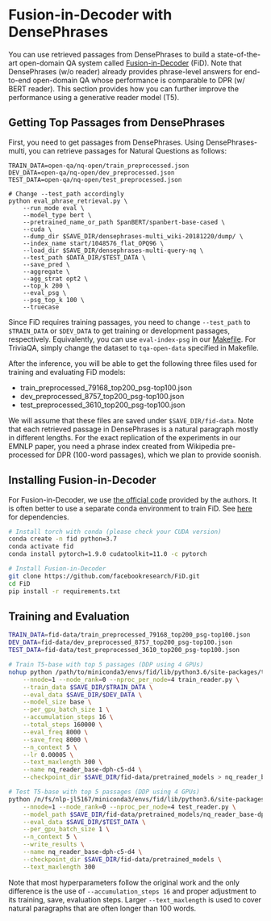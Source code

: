 # Fusion-in-Decoder with DensePhrases
You can use retrieved passages from DensePhrases to build a state-of-the-art open-domain QA system called [Fusion-in-Decoder](https://arxiv.org/abs/2007.01282) (FiD).
Note that DensePhrases (w/o reader) already provides phrase-level answers for end-to-end open-domain QA whose performance is comparable to DPR (w/ BERT reader). This section provides how you can further improve the performance using a generative reader model (T5).

## Getting Top Passages from DensePhrases
First, you need to get passages from DensePhrases.
Using DensePhrases-multi, you can retrieve passages for Natural Questions as follows:
```
TRAIN_DATA=open-qa/nq-open/train_preprocessed.json
DEV_DATA=open-qa/nq-open/dev_preprocessed.json
TEST_DATA=open-qa/nq-open/test_preprocessed.json

# Change --test_path accordingly
python eval_phrase_retrieval.py \
    --run_mode eval \
    --model_type bert \
    --pretrained_name_or_path SpanBERT/spanbert-base-cased \
    --cuda \
    --dump_dir $SAVE_DIR/densephrases-multi_wiki-20181220/dump/ \
    --index_name start/1048576_flat_OPQ96 \
    --load_dir $SAVE_DIR/densephrases-multi-query-nq \
    --test_path $DATA_DIR/$TEST_DATA \
    --save_pred \
    --aggregate \
    --agg_strat opt2 \
    --top_k 200 \
    --eval_psg \
    --psg_top_k 100 \
    --truecase
```
Since FiD requires training passages, you need to change `--test_path` to `$TRAIN_DATA` or `$DEV_DATA` to get training or development passages, respectively.
Equivalently, you can use `eval-index-psg` in our [Makefile](https://github.com/princeton-nlp/DensePhrases/blob/main/Makefile).
For TriviaQA, simply change the dataset to `tqa-open-data` specified in Makefile.

After the inference, you will be able to get the following three files used for training and evaluating FiD models:
* train_preprocessed_79168_top200_psg-top100.json
* dev_preprocessed_8757_top200_psg-top100.json
* test_preprocessed_3610_top200_psg-top100.json

We will assume that these files are saved under `$SAVE_DIR/fid-data`.
Note that each retrieved passage in DensePhrases is a natural paragraph mostly in different lengths. For the exact replication of the experiments in our EMNLP paper, you need a phrase index created from Wikipedia pre-processed for DPR (100-word passages), which we plan to provide soonish.

## Installing Fusion-in-Decoder
For Fusion-in-Decoder, we use [the official code](https://github.com/facebookresearch/FiD) provided by the authors.
It is often better to use a separate conda environment to train FiD.
See [here](https://github.com/facebookresearch/FiD#dependencies) for dependencies.

```bash
# Install torch with conda (please check your CUDA version)
conda create -n fid python=3.7
conda activate fid
conda install pytorch=1.9.0 cudatoolkit=11.0 -c pytorch

# Install Fusion-in-Decoder
git clone https://github.com/facebookresearch/FiD.git
cd FiD
pip install -r requirements.txt
```

## Training and Evaluation
```bash
TRAIN_DATA=fid-data/train_preprocessed_79168_top200_psg-top100.json
DEV_DATA=fid-data/dev_preprocessed_8757_top200_psg-top100.json
TEST_DATA=fid-data/test_preprocessed_3610_top200_psg-top100.json

# Train T5-base with top 5 passages (DDP using 4 GPUs)
nohup python /path/to/miniconda3/envs/fid/lib/python3.6/site-packages/torch/distributed/launch.py \
    --nnode=1 --node_rank=0 --nproc_per_node=4 train_reader.py \
    --train_data $SAVE_DIR/$TRAIN_DATA \
    --eval_data $SAVE_DIR/$DEV_DATA \
    --model_size base \
    --per_gpu_batch_size 1 \
    --accumulation_steps 16 \
    --total_steps 160000 \
    --eval_freq 8000 \
    --save_freq 8000 \
    --n_context 5 \
    --lr 0.00005 \
    --text_maxlength 300 \
    --name nq_reader_base-dph-c5-d4 \
    --checkpoint_dir $SAVE_DIR/fid-data/pretrained_models > nq_reader_base-dph-c5-d4_out.log &

# Test T5-base with top 5 passages (DDP using 4 GPUs)
python /n/fs/nlp-jl5167/miniconda3/envs/fid/lib/python3.6/site-packages/torch/distributed/launch.py \
    --nnode=1 --node_rank=0 --nproc_per_node=4 test_reader.py \
    --model_path $SAVE_DIR/fid-data/pretrained_models/nq_reader_base-dph-c5-d4/checkpoint/best_dev \
    --eval_data $SAVE_DIR/$TEST_DATA \
    --per_gpu_batch_size 1 \
    --n_context 5 \
    --write_results \
    --name nq_reader_base-dph-c5-d4 \
    --checkpoint_dir $SAVE_DIR/fid-data/pretrained_models \
    --text_maxlength 300
```
Note that most hyperparameters follow the original work and the only difference is the use of `--accumulation_steps 16` and proper adjustment to its training, save, evaluation steps. Larger `--text_maxlength` is used to cover natural paragraphs that are often longer than 100 words.
